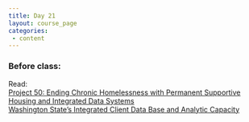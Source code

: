 ```yaml
---
title: Day 21
layout: course_page
categories:
 - content
---
```


### Before class:  

Read:  
[Project 50: Ending Chronic Homelessness with Permanent Supportive Housing and Integrated Data Systems](http://www.aisp.upenn.edu/wp-content/uploads/2015/04/IDS_ExamplesOfIDSBenefit_LaCounty_Project50.pdf)  
[Washington State’s Integrated Client Data Base and Analytic Capacity](http://www.aisp.upenn.edu/wp-content/uploads/2015/08/WAState_CaseStudy.pdf)
